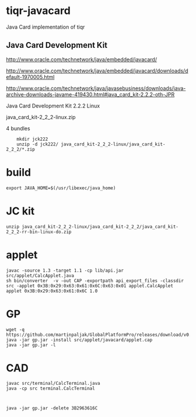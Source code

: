 # tiqr-javacard
Java Card implementation of tiqr


## Java Card Development Kit


http://www.oracle.com/technetwork/java/embedded/javacard/

http://www.oracle.com/technetwork/java/embedded/javacard/downloads/default-1970005.html


http://www.oracle.com/technetwork/java/javasebusiness/downloads/java-archive-downloads-javame-419430.html#java_card_kit-2.2.2-oth-JPR

 Java Card Development Kit 2.2.2 Linux  
 
java_card_kit-2_2_2-linux.zip
 

4 bundles

        mkdir jck222
        unzip -d jck222/ java_card_kit-2_2_2-linux/java_card_kit-2_2_2/*.zip 


# build

	export JAVA_HOME=$(/usr/libexec/java_home)

# JC kit

	unzip java_card_kit-2_2_2-linux/java_card_kit-2_2_2/java_card_kit-2_2_2-rr-bin-linux-do.zip 

# applet

	javac -source 1.3 -target 1.1 -cp lib/api.jar src/applet/CalcApplet.java 
	sh bin/converter  -v -out CAP -exportpath api_export_files -classdir src -applet 0x3B:0x29:0x63:0x61:0x6C:0x63:0x01 applet.CalcApplet applet 0x3B:0x29:0x63:0x61:0x6C 1.0

# GP

	wget -q https://github.com/martinpaljak/GlobalPlatformPro/releases/download/v0.3.9/gp.jar
	java -jar gp.jar -install src/applet/javacard/applet.cap
	java -jar gp.jar -l

# CAD

	javac src/terminal/CalcTerminal.java 
	java -cp src terminal.CalcTerminal

# 

	java -jar gp.jar -delete 3B2963616C

